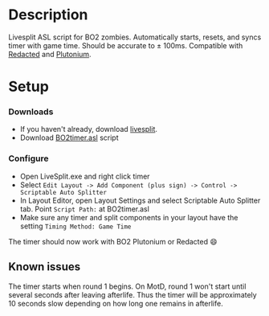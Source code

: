 # Description
Livesplit ASL script for BO2 zombies. Automatically starts, resets, and syncs timer with game time. Should be accurate to ± 100ms.
Compatible with [Redacted](https://redacted.se) and [Plutonium](https://plutonium.pw).

# Setup
### Downloads
* If you haven't already, download [livesplit](https://livesplit.org/downloads).
* Download [BO2timer.asl](https://github.com/HuthTV/BO2-ZM-Synchronized-Livesplit/releases/download/1/BO2timer.asl) script 

### Configure
* Open LiveSplit.exe and right click timer
* Select ```Edit Layout -> Add Component (plus sign) -> Control -> Scriptable Auto Splitter```
* In Layout Editor, open Layout Settings and select Scriptable Auto Splitter tab. Point ```Script Path:``` at BO2timer.asl
* Make sure any timer and split components in your layout have the setting ```Timing Method: Game Time```

The timer should now work with BO2 Plutonium or Redacted :smile:

## Known issues
The timer starts when round 1 begins. On MotD, round 1 won't start until several seconds after leaving afterlife. Thus the timer will be approximately 10 seconds slow depending on how long one remains in afterlife.

